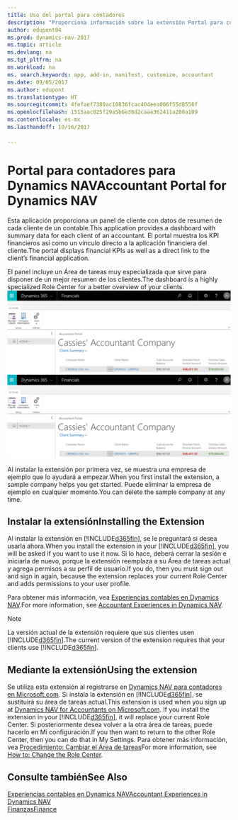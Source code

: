 ```yaml
---
title: Uso del portal para contadores
description: "Proporciona información sobre la extensión Portal para contables."
author: edupont04
ms.prod: dynamics-nav-2017
ms.topic: article
ms.devlang: na
ms.tgt_pltfrm: na
ms.workload: na
ms. search.keywords: app, add-in, manifest, customize, accountant
ms.date: 09/05/2017
ms.author: edupont
ms.translationtype: HT
ms.sourcegitcommit: 4fefaef7380ac10836fcac404eea006f55d8556f
ms.openlocfilehash: 1515aac025f29a5b6e36d2caae362411a280a109
ms.contentlocale: es-mx
ms.lasthandoff: 10/16/2017

---
```

# <a name="accountant-portal-for-dynamics-nav"></a><span data-ttu-id="14702-103">Portal para contadores para Dynamics NAV</span><span class="sxs-lookup"><span data-stu-id="14702-103">Accountant Portal for Dynamics NAV</span></span>
<span data-ttu-id="14702-104">Esta aplicación proporciona un panel de cliente con datos de resumen de cada cliente de un contable.</span><span class="sxs-lookup"><span data-stu-id="14702-104">This application provides a dashboard with summary data for each client of an accountant.</span></span> <span data-ttu-id="14702-105">El portal muestra los KPI financieros así como un vínculo directo a la aplicación financiera del cliente.</span><span class="sxs-lookup"><span data-stu-id="14702-105">The portal displays financial KPIs as well as a direct link to the client’s financial application.</span></span>  

<span data-ttu-id="14702-106">El panel incluye un Área de tareas muy especializada que sirve para disponer de un mejor resumen de los clientes.</span><span class="sxs-lookup"><span data-stu-id="14702-106">The dashboard is a highly specialized Role Center for a better overview of your clients.</span></span>  
<span data-ttu-id="14702-107">[![Portal para contables](./media/ui-extensions-accportal/accountant-portal.png)](https://go.microsoft.com/fwlink/?linkid=851257)</span><span class="sxs-lookup"><span data-stu-id="14702-107">[![Accountant Portal](./media/ui-extensions-accportal/accountant-portal.png)](https://go.microsoft.com/fwlink/?linkid=851257)</span></span>

<span data-ttu-id="14702-108">Al instalar la extensión por primera vez, se muestra una empresa de ejemplo que lo ayudará a empezar.</span><span class="sxs-lookup"><span data-stu-id="14702-108">When you first install the extension, a sample company helps you get started.</span></span> <span data-ttu-id="14702-109">Puede eliminar la empresa de ejemplo en cualquier momento.</span><span class="sxs-lookup"><span data-stu-id="14702-109">You can delete the sample company at any time.</span></span>  

## <a name="installing-the-extension"></a><span data-ttu-id="14702-110">Instalar la extensión</span><span class="sxs-lookup"><span data-stu-id="14702-110">Installing the Extension</span></span>
<span data-ttu-id="14702-111">Al instalar la extensión en [!INCLUDE[d365fin](includes/d365fin_md.md)], se le preguntará si desea usarla ahora.</span><span class="sxs-lookup"><span data-stu-id="14702-111">When you install the extension in your [!INCLUDE[d365fin](includes/d365fin_md.md)], you will be asked if you want to use it now.</span></span> <span data-ttu-id="14702-112">Si lo hace, deberá cerrar la sesión e iniciarla de nuevo, porque la extensión reemplaza a su Área de tareas actual y agrega permisos a su perfil de usuario.</span><span class="sxs-lookup"><span data-stu-id="14702-112">If you do, then you must sign out and sign in again, because the extension replaces your current Role Center and adds permissions to your user profile.</span></span>  

<span data-ttu-id="14702-113">Para obtener más información, vea [Experiencias contables en Dynamics NAV](finance-accounting.md).</span><span class="sxs-lookup"><span data-stu-id="14702-113">For more information, see [Accountant Experiences in Dynamics NAV](finance-accounting.md).</span></span>  

> [!NOTE]  
>  <span data-ttu-id="14702-114">La versión actual de la extensión requiere que sus clientes usen [!INCLUDE[d365fin](includes/d365fin_md.md)].</span><span class="sxs-lookup"><span data-stu-id="14702-114">The current version of the extension requires that your clients use [!INCLUDE[d365fin](includes/d365fin_md.md)].</span></span>  

## <a name="using-the-extension"></a><span data-ttu-id="14702-115">Mediante la extensión</span><span class="sxs-lookup"><span data-stu-id="14702-115">Using the extension</span></span>
<span data-ttu-id="14702-116">Se utiliza esta extensión al registrarse en [Dynamics NAV para contadores en Microsoft.com](https://www.microsoft.com/en-us/dynamics365/financial-insights-for-accountants). Si instala la extensión en [!INCLUDE[d365fin](includes/d365fin_md.md)], se sustituirá su área de tareas actual.</span><span class="sxs-lookup"><span data-stu-id="14702-116">This extension is used when you sign up at [Dynamics NAV for Accountants on Microsoft.com](https://www.microsoft.com/en-us/dynamics365/financial-insights-for-accountants). If you install the extension in your [!INCLUDE[d365fin](includes/d365fin_md.md)], it will replace your current Role Center.</span></span> <span data-ttu-id="14702-117">Si posteriormente desea volver a la otra área de tareas, puede hacerlo en Mi configuración.</span><span class="sxs-lookup"><span data-stu-id="14702-117">If you then want to return to the other Role Center, then you can do that in My Settings.</span></span> <span data-ttu-id="14702-118">Para obtener más información, vea [Procedimiento: Cambiar el Área de tareas](change-role.md)</span><span class="sxs-lookup"><span data-stu-id="14702-118">For more information, see [How to: Change the Role Center](change-role.md).</span></span>  

## <a name="see-also"></a><span data-ttu-id="14702-119">Consulte también</span><span class="sxs-lookup"><span data-stu-id="14702-119">See Also</span></span>
[<span data-ttu-id="14702-120">Experiencias contables en Dynamics NAV</span><span class="sxs-lookup"><span data-stu-id="14702-120">Accountant Experiences in Dynamics NAV</span></span>](finance-accounting.md)  
[<span data-ttu-id="14702-121">Finanzas</span><span class="sxs-lookup"><span data-stu-id="14702-121">Finance</span></span>](finance.md)  

